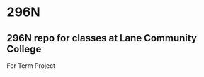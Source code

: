 # 296N
296N repo for classes at Lane Community College
-------------------------------------------------
For Term Project
